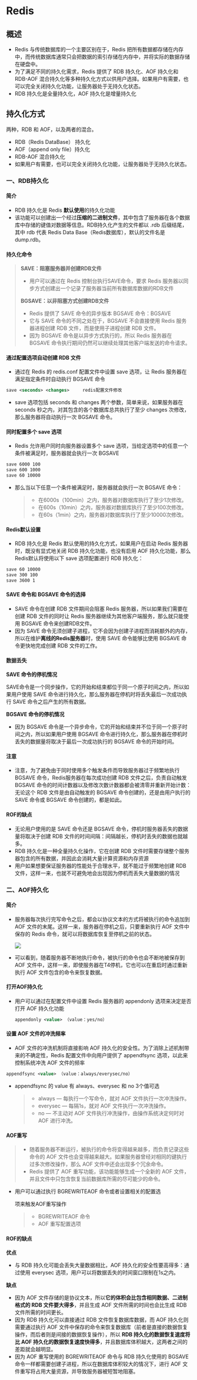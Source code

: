 # Redis

## 概述

* Redis 与传统数据库的一个主要区别在于，Redis 把所有数据都存储在内存中，而传统数据库通常只会把数据的索引存储在内存中，并将实际的数据存储在硬盘中。
* 为了满足不同的持久化需求，Redis 提供了 RDB 持久化、AOF 持久化和 RDB-AOF 混合持久化等多种持久化方式以供用户选择。如果用户有需要，也可以完全关闭持久化功能，让服务器处于无持久化状态。
* RDB 持久化是全量持久化，AOF 持久化是增量持久化

## 持久化方式

两种，RDB 和 AOF，以及两者的混合。

- RDB（Redis DataBase） 持久化
- AOF（append only file）持久化
- RDB-AOF 混合持久化
- 如果用户有需要，也可以完全关闭持久化功能，让服务器处于无持久化状态。

### 一、RDB持久化

#### 简介

- RDB 持久化是 Redis **默认使用**的持久化功能
- 该功能可以创建出一个经过**压缩的二进制文件**，其中包含了服务器在各个数据库中存储的键值对数据等信息。RDB持久化产生的文件都以 .rdb 后缀结尾，其中 rdb 代表 Redis Data Base（Redis数据库），默认的文件名是 dump.rdb。

#### 持久化命令

> **SAVE：阻塞服务器并创建RDB文件**
>
> - 用户可以通过在 Redis 控制台执行SAVE命令，要求 Redis 服务器以同步方式创建出一个记录了服务器当前所有数据库数据的RDB文件
>
> **BGSAVE：以非阻塞方式创建RDB文件**
>
> * Redis 提供了 SAVE 命令的异步版本 BGSAVE 命令：BGSAVE
> * 它与 SAVE 命令的不同之处在于，BGSAVE 不会直接使用 Redis 服务器进程创建 RDB 文件，而是使用子进程创建 RDB 文件。
> * 因为 BGSAVE 命令是以异步方式执行的，所以 Redis 服务器在 BGSAVE 命令执行期间仍然可以继续处理其他客户端发送的命令请求。

#### 通过配置选项自动创建 RDB 文件

- 通过在 Redis 的 redis.conf 配置文件中设置 save 选项，让 Redis 服务器在满足指定条件时自动执行 BGSAVE 命令

~~~ xml
save <seconds> <changes>     redis配置文件修改
~~~

- save 选项包括 seconds 和 changes 两个参数，简单来说，如果服务器在 seconds 秒之内，对其包含的各个数据库总共执行了至少 changes 次修改，那么服务器将自动执行一次 BGSAVE 命令。

#### 同时配置多个 save 选项

- Redis 允许用户同时向服务器设置多个 save 选项，当给定选项中的任意一个条件被满足时，服务器就会执行一次 BGSAVE

~~~ xml
save 6000 100
save 600 1000
save 60 10000
~~~

- 那么当以下任意一个条件被满足时，服务器就会执行一次 BGSAVE 命令：

  > - 在6000s（100min）之内，服务器对数据库执行了至少1次修改。
  > - 在600s（10min）之内，服务器对数据库执行了至少100次修改。
  > - 在60s（1min）之内，服务器对数据库执行了至少10000次修改。
  
#### Redis默认设置

* RDB 持久化是 Redis 默认使用的持久化方式，如果用户在启动 Redis 服务器时，既没有显式地关闭 RDB 持久化功能，也没有启用 AOF 持久化功能，那么Redis默认将使用以下 save 选项配置进行 RDB 持久化：

~~~ xml
save 60 10000
save 300 100
save 3600 1
~~~

#### SAVE 命令和 BGSAVE 命令的选择

* SAVE 命令在创建 RDB 文件期间会阻塞 Redis 服务器，所以如果我们需要在创建 RDB 文件的同时让 Redis 服务器继续为其他客户端服务，那么就只能使用 BGSAVE 命令来创建RDB文件。
* 因为 SAVE 命令无须创建子进程，它不会因为创建子进程而消耗额外的内存，所以在维护**离线的Redis服务器**时，使用 SAVE 命令能够比使用 BGSAVE 命令更快地完成创建 RDB 文件的工作。

#### 数据丢失

**SAVE 命令的停机情况**

SAVE命令是一个同步操作，它的开始和结束都位于同一个原子时间之内，所以如果用户使用 SAVE 命令进行持久化，那么服务器在停机时将丢失最后一次成功执行 SAVE 命令之后产生的所有数据。

**BGSAVE 命令的停机情况**

* 因为 BGSAVE 命令是一个异步命令，它的开始和结束并不位于同一个原子时间之内，所以如果用户使用 BGSAVE 命令进行持久化，那么服务器在停机时丢失的数据量将取决于最后一次成功执行的 BGSAVE 命令的开始时间。

#### 注意

* 注意，为了避免由于同时使用多个触发条件而导致服务器过于频繁地执行 BGSAVE 命令，Redis服务器在每次成功创建 RDB 文件之后，负责自动触发 BGSAVE 命令的时间计数器以及修改次数计数器都会被清零并重新开始计数：无论这个 RDB 文件是由自动触发的 BGSAVE 命令创建的，还是由用户执行的 SAVE 命令或 BGSAVE 命令创建的，都是如此。

#### ROF的缺点

* 无论用户使用的是 SAVE 命令还是 BGSAVE 命令，停机时服务器丢失的数据量将取决于创建 RDB 文件的时间间隔：间隔越长，停机时丢失的数据也就越多。
* RDB 持久化是一种全量持久化操作，它在创建 RDB 文件时需要存储整个服务器包含的所有数据，并因此会消耗大量计算资源和内存资源
* 用户如果想要保证服务器的性能处于合理水平，就不能过于频繁地创建 RDB 文件，这样一来，也就不可避免地会出现因为停机而丢失大量数据的情况

### 二、AOF持久化

#### 简介

* 服务器每次执行完写命令之后，都会以协议文本的方式将被执行的命令追加到 AOF 文件的末尾。这样一来，服务器在停机之后，只要重新执行 AOF 文件中保存的 Redis 命令，就可以将数据库恢复至停机之前的状态。

  ![](https://raw.githubusercontent.com/HoshiSrar/Note_Images/main/img/20231125052042.png)

* 可以看到，随着服务器不断地执行命令，被执行的命令也会不断地被保存到 AOF 文件中，这样一来，即使服务器在T4停机，它也可以在重启时通过重新执行 AOF 文件包含的命令来恢复数据。

#### 打开AOF持久化

* 用户可以通过在配置文件中设置 Redis 服务器的 appendonly 选项来决定是否打开 AOF 持久化功能

  ~~~xml
  appendonly <value> （value：yes/no）
  ~~~

#### 设置 AOF 文件的冲洗频率

* AOF 文件的冲洗机制将直接影响 AOF 持久化的安全性。为了消除上述机制带来的不确定性，Redis 配置文件中向用户提供了 appendfsync 选项，以此来控制系统冲洗 AOF 文件的频率

~~~xml
appendfsync <value> （value：always/everysec/no）
~~~

* appendfsync 的 value 有 always、everysec 和 no 3个值可选

  > - always — 每执行一个写命令，就对 AOF 文件执行一次冲洗操作。
  > - everysec — 每隔1s，就对 AOF 文件执行一次冲洗操作。
  > - no — 不主动对 AOF 文件执行冲洗操作，由操作系统决定何时对 AOF 进行冲洗。

#### AOF重写
> * 随着服务器不断运行，被执行的命令将变得越来越多，而负责记录这些命令的 AOF 文件也会变得越来越大。如果服务器曾经对相同的键执行过多次修改操作，那么 AOF 文件中还会出现多个冗余命令。
> * Redis 提供了 AOF 重写功能，该功能能够生成一个全新的 AOF 文件，并且文件中只包含恢复当前数据库所需的尽可能少的命令。
>   

* 用户可以通过执行 BGREWRITEAOF 命令或者设置相关的配置选

  项来触发AOF重写操作

  > * BGREWRITEAOF 命令
  > * AOF 重写配置选项

#### ROF的缺点

**优点**

* 与 RDB 持久化可能会丢失大量数据相比，AOF 持久化的安全性要高得多：通过使用 everysec 选项，用户可以将数据丢失的时间窗口限制在1s之内。

**缺点**

- 因为 AOF 文件存储的是协议文本，所以**它的体积会比包含相同数据、二进制格式的 RDB 文件要大得多**，并且生成 AOF 文件所需的时间也会比生成 RDB 文件所需的时间更长。
- 因为 RDB 持久化可以直接通过 RDB 文件恢复数据库数据，而 AOF 持久化则需要通过执行 AOF 文件中保存的命令来恢复数据库（前者是直接的数据恢复操作，而后者则是间接的数据恢复操作），所以 **RDB 持久化的数据恢复速度将比 AOF 持久化的数据恢复速度快得多**，并且数据库体积越大，这两者之间的差距就会越明显。
- 因为 AOF 重写使用的 BGREWRITEAOF 命令与 RDB 持久化使用的 BGSAVE 命令一样都需要创建子进程，所以在数据库体积较大的情况下，进行 AOF 文件重写将占用大量资源，并导致服务器被短暂地阻塞。

